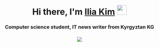 <h1 align="center">Hi there, I'm <a href="https://daniilshat.ru/" target="_blank">Ilia Kim</a> 
<img src="https://github.com/blackcater/blackcater/raw/main/images/Hi.gif" height="32"/></h1>
<h3 align="center" color="#fa8e47">Computer science student, IT news writer from Kyrgyztan KG</h3>
<h3 align="center"><img src="https://readme-typing-svg.herokuapp.com?color=#fa8e47&lines=Computer+science+student" /></h3>
